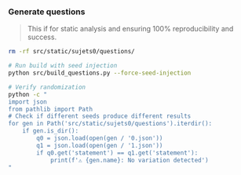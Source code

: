 






### Generate questions 

> This if for static analysis and ensuring 100% reproducibility and success. 

```bash
rm -rf src/static/sujets0/questions/

# Run build with seed injection
python src/build_questions.py --force-seed-injection

# Verify randomization
python -c "
import json
from pathlib import Path
# Check if different seeds produce different results
for gen in Path('src/static/sujets0/questions').iterdir():
    if gen.is_dir():
        q0 = json.load(open(gen / '0.json'))
        q1 = json.load(open(gen / '1.json'))
        if q0.get('statement') == q1.get('statement'):
            print(f'⚠️ {gen.name}: No variation detected')
"
```